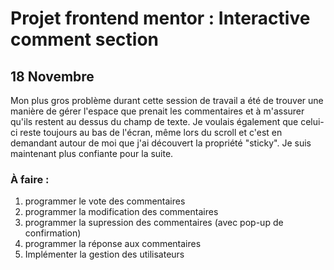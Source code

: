 # Projet frontend mentor : Interactive comment section

## 18 Novembre

Mon plus gros problème durant cette session de travail a été de trouver une manière de gérer l'espace que prenait les commentaires et à m'assurer qu'ils restent au dessus du champ de texte. Je voulais également que celui-ci reste toujours au bas de l'écran, même lors du scroll et c'est en demandant autour de moi que j'ai découvert la propriété "sticky". Je suis maintenant plus confiante pour la suite.

### À faire :
1. programmer le vote des commentaires
2. programmer la modification des commentaires
3. programmer la supression des commentaires (avec pop-up de confirmation)
4. programmer la réponse aux commentaires
5. Implémenter la gestion des utilisateurs